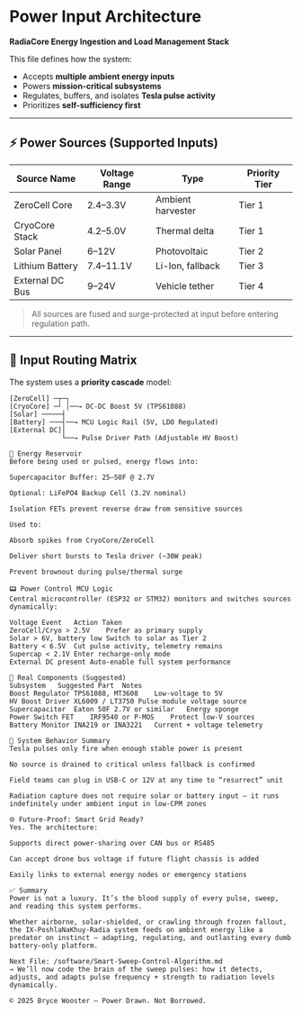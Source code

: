 # Power Input Architecture  
**RadiaCore Energy Ingestion and Load Management Stack**

This file defines how the system:
- Accepts **multiple ambient energy inputs**
- Powers **mission-critical subsystems**
- Regulates, buffers, and isolates **Tesla pulse activity**
- Prioritizes **self-sufficiency first**

---

## ⚡ Power Sources (Supported Inputs)

| Source Name      | Voltage Range | Type              | Priority Tier |
|------------------|---------------|-------------------|----------------|
| ZeroCell Core    | 2.4–3.3V      | Ambient harvester | Tier 1         |
| CryoCore Stack   | 4.2–5.0V      | Thermal delta     | Tier 1         |
| Solar Panel      | 6–12V         | Photovoltaic      | Tier 2         |
| Lithium Battery  | 7.4–11.1V     | Li-Ion, fallback  | Tier 3         |
| External DC Bus  | 9–24V         | Vehicle tether     | Tier 4         |

> All sources are fused and surge-protected at input before entering regulation path.

---

## 🔌 Input Routing Matrix

The system uses a **priority cascade** model:

```plaintext
[ZeroCell] ─┬─┐
[CryoCore] ─┘ │──→ DC-DC Boost 5V (TPS61088)
[Solar] ─────┤
[Battery] ───┤──→ MCU Logic Rail (5V, LDO Regulated)
[External DC]│
             └──→ Pulse Driver Path (Adjustable HV Boost)

🔋 Energy Reservoir
Before being used or pulsed, energy flows into:

Supercapacitor Buffer: 25–50F @ 2.7V

Optional: LiFePO4 Backup Cell (3.2V nominal)

Isolation FETs prevent reverse draw from sensitive sources

Used to:

Absorb spikes from CryoCore/ZeroCell

Deliver short bursts to Tesla driver (~30W peak)

Prevent brownout during pulse/thermal surge

📟 Power Control MCU Logic
Central microcontroller (ESP32 or STM32) monitors and switches sources dynamically:

Voltage Event	Action Taken
ZeroCell/Cryo > 2.5V	Prefer as primary supply
Solar > 6V, battery low	Switch to solar as Tier 2
Battery < 6.5V	Cut pulse activity, telemetry remains
Supercap < 2.1V	Enter recharge-only mode
External DC present	Auto-enable full system performance

🧰 Real Components (Suggested)
Subsystem	Suggested Part	Notes
Boost Regulator	TPS61088, MT3608	Low-voltage to 5V
HV Boost Driver	XL6009 / LT3750	Pulse module voltage source
Supercapacitor	Eaton 50F 2.7V or similar	Energy sponge
Power Switch FET	IRF9540 or P-MOS	Protect low-V sources
Battery Monitor	INA219 or INA3221	Current + voltage telemetry

🧠 System Behavior Summary
Tesla pulses only fire when enough stable power is present

No source is drained to critical unless fallback is confirmed

Field teams can plug in USB-C or 12V at any time to “resurrect” unit

Radiation capture does not require solar or battery input — it runs indefinitely under ambient input in low-CPM zones

🌐 Future-Proof: Smart Grid Ready?
Yes. The architecture:

Supports direct power-sharing over CAN bus or RS485

Can accept drone bus voltage if future flight chassis is added

Easily links to external energy nodes or emergency stations

✅ Summary
Power is not a luxury. It’s the blood supply of every pulse, sweep, and reading this system performs.

Whether airborne, solar-shielded, or crawling through frozen fallout, the IX-PoshlaNaKhuy-Radia system feeds on ambient energy like a predator on instinct — adapting, regulating, and outlasting every dumb battery-only platform.

Next File: /software/Smart-Sweep-Control-Algorithm.md
→ We’ll now code the brain of the sweep pulses: how it detects, adjusts, and adapts pulse frequency + strength to radiation levels dynamically.

© 2025 Bryce Wooster — Power Drawn. Not Borrowed.
